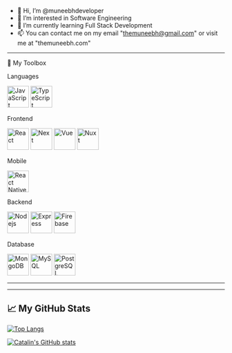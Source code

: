 - 👋 Hi, I’m @muneebhdeveloper
- 👀 I’m interested in Software Engineering
- 🌱 I’m currently learning Full Stack Development
- 📫 You can contact me on my email "themuneebh@gmail.com" or visit me at "themuneebh.com"

---

🧰 My Toolbox

Languages

<img src="https://cdn.worldvectorlogo.com/logos/logo-javascript.svg" alt="JavaScript" height="50"/> <img src="https://cdn.worldvectorlogo.com/logos/typescript.svg" alt="TypeScript" height="50"/>

Frontend

<img src="https://cdn.worldvectorlogo.com/logos/react-2.svg" alt="React" height="50"/> <img src="https://cdn.worldvectorlogo.com/logos/next-js.svg" alt="Next" height="50"/> <img src="https://cdn.worldvectorlogo.com/logos/vue-9.svg" alt="Vue" height="50"/> <img src="https://cdn.worldvectorlogo.com/logos/nuxt-2.svg" alt="Nuxt" height="50"/>

Mobile

<img src="https://cdn.worldvectorlogo.com/logos/react-1.svg" alt="React Native" height="50"/>

Backend

<img src="https://upload.wikimedia.org/wikipedia/commons/d/d9/Node.js_logo.svg" alt="Nodejs" height="50"/> <img src="https://cdn.worldvectorlogo.com/logos/express-109.svg" alt="Express" height="50"/> <img src="https://cdn.worldvectorlogo.com/logos/firebase-1.svg" alt="Firebase" height="50"/>

Database

<img src="https://cdn.worldvectorlogo.com/logos/mongodb-icon-1.svg" alt="MongoDB" height="50"/> <img src="https://cdn.worldvectorlogo.com/logos/mysql-6.svg" alt="MySQL" height="50"/> <img src="https://cdn.worldvectorlogo.com/logos/postgresql.svg" alt="PostgreSQL" height="50"/> 

---

---

## &#x1f4c8; My GitHub Stats

[![Top Langs](https://github-readme-stats.vercel.app/api/top-langs/?username=muneebhdeveloper&hide=html,css&theme=radical)](https://github.com/anuraghazra/github-readme-stats)

[![Catalin's GitHub stats](https://github-readme-stats.vercel.app/api?username=muneebhdeveloper&theme=radical)](https://github.com/anuraghazra/github-readme-stats)
